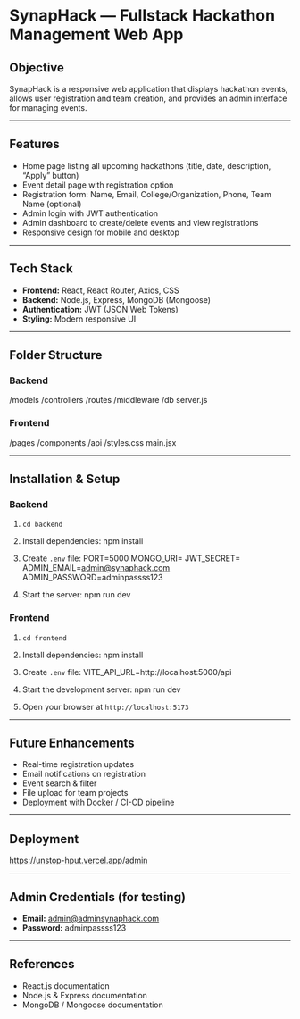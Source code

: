 # SynapHack — Fullstack Hackathon Management Web App

## Objective
SynapHack is a responsive web application that displays hackathon events, allows user registration and team creation, and provides an admin interface for managing events.

---

## Features
- Home page listing all upcoming hackathons (title, date, description, “Apply” button)
- Event detail page with registration option
- Registration form: Name, Email, College/Organization, Phone, Team Name (optional)
- Admin login with JWT authentication
- Admin dashboard to create/delete events and view registrations
- Responsive design for mobile and desktop

---

## Tech Stack
- **Frontend:** React, React Router, Axios, CSS
- **Backend:** Node.js, Express, MongoDB (Mongoose)
- **Authentication:** JWT (JSON Web Tokens)
- **Styling:** Modern responsive UI

---

## Folder Structure

### Backend
/models
/controllers
/routes
/middleware
/db
server.js

### Frontend
/pages
/components
/api
/styles.css
main.jsx


---

## Installation & Setup

### Backend
1. `cd backend`
2. Install dependencies:
npm install


3. Create `.env` file:
PORT=5000
MONGO_URI=<your-mongo-uri>
JWT_SECRET=<your-jwt-secret>
ADMIN_EMAIL=admin@synaphack.com
ADMIN_PASSWORD=adminpassss123


4. Start the server:
npm run dev



### Frontend
1. `cd frontend`
2. Install dependencies:
npm install


3. Create `.env` file:
VITE_API_URL=http://localhost:5000/api


4. Start the development server:
npm run dev


5. Open your browser at `http://localhost:5173`

---

## Future Enhancements
- Real-time registration updates
- Email notifications on registration
- Event search & filter
- File upload for team projects
- Deployment with Docker / CI-CD pipeline

---

## Deployment
https://unstop-hput.vercel.app/admin

---

## Admin Credentials (for testing)
- **Email:** admin@adminsynaphack.com  
- **Password:** adminpassss123

---

## References
- React.js documentation  
- Node.js & Express documentation  
- MongoDB / Mongoose documentation
